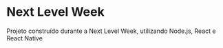 # Next Level Week
Projeto construído durante a Next Level Week, utilizando Node.js, React e React Native
